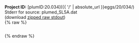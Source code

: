 **Project ID:** [plumID:20.034]({{ '/' | absolute_url }}eggs/20/034/)  
Stderr for source:  plumed_SL5A.dat   
(download [zipped raw stdout](plumed_SL5A.dat.plumed_master.stdout.txt.zip))  
{% raw %}
<pre>
</pre>
{% endraw %}
